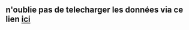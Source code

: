 ## n'oublie pas de telecharger les données via ce lien [ici](https://unamurbe-my.sharepoint.com/personal/anthony_cleve_unamur_be/_layouts/15/onedrive.aspx?id=%2Fpersonal%2Fanthony%5Fcleve%5Funamur%5Fbe%2FDocuments%2FTPs%2DCLEVE%2FIDASM101%5Fbig%5Fdata%5Fingenierie%5Fet%5Ftraitement%2FProjet%2Fdata%2Ezip&parent=%2Fpersonal%2Fanthony%5Fcleve%5Funamur%5Fbe%2FDocuments%2FTPs%2DCLEVE%2FIDASM101%5Fbig%5Fdata%5Fingenierie%5Fet%5Ftraitement%2FProjet&ga=1)